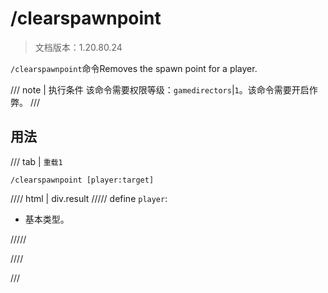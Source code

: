 # /clearspawnpoint

> 文档版本：1.20.80.24

`/clearspawnpoint`命令Removes the spawn point for a player.

/// note | 执行条件
该命令需要权限等级：`gamedirectors`|`1`。该命令需要开启作弊。
///

## 用法

/// tab | `重载1`
```mcfunction
/clearspawnpoint [player:target]
```

//// html | div.result
///// define
`player`: <!-- md:samp target -->

- 基本类型。


/////

////

///
